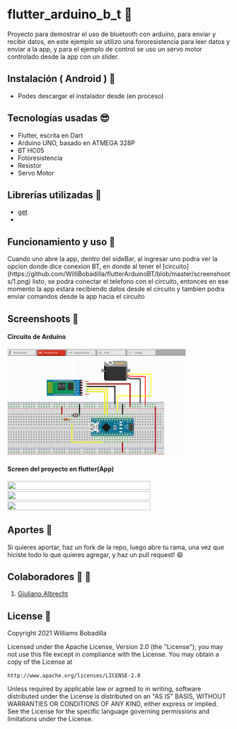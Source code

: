 # flutter_arduino_b_t :rocket:

Proyecto para demostrar el uso de bluetooth con arduino, para enviar y recibir datos, en este ejemplo se utilizo una fororesistencia para leer datos y enviar a la app, y para el ejemplo de control se uso un servo motor controlado desde la app con un slider.

## Instalación ( Android ) :dvd:

- Podes descargar el instalador desde (en proceso)

## Tecnologías usadas :sunglasses:

- Flutter, escrita en Dart
- Arduino UNO, basado en ATMEGA 328P
- BT HC05
- Fotoresistencia
- Resistor
- Servo Motor

## Librerías utilizadas :nut_and_bolt:

- [get](https://pub.dev/packages/get)
- []()

## Funcionamiento y uso :wrench:

<p> Cuando uno abre la app, dentro del sideBar, al ingresar uno podra ver la opcion donde dice conexion BT, en donde al tener el [circuito](https://github.com/WilliBobadilla/flutterArduinoBT/blob/master/screenshoots/1.png) listo, se podra conectar el telefono con el circuito, entonces en ese momento la app estara recibiendo datos desde el circuito y tambien podra enviar comandos desde la app hacia el circuito</p>

## Screenshoots :iphone:

#### Circuito de Arduino

<p float="left">
<img src="https://github.com/WilliBobadilla/flutterArduinoBT/blob/master/screenshoots/1.png"  width="80%" height="50%" />
</p>

#### Screen del proyecto en flutter(App)

<p float="left">
<img src="https://github.com/WilliBobadilla/flutterArduinoBT/blob/master/screenshoots/2.png"  width="80%" height="50%" />
<img src="https://github.com/WilliBobadilla/flutterArduinoBT/blob/master/screenshoots/3.png"  width="80%" height="50%" />
<img src="https://github.com/WilliBobadilla/flutterArduinoBT/blob/master/screenshoots/4.png"  width="80%" height="50%" />
</p>

## Aportes :muscle:

Si quieres aportar, haz un fork de la repo, luego abre tu rama, una vez que hiciste todo lo que quieres agregar, y haz un pull request! :smile:

## Colaboradores :man: :woman:

1. [Giuliano Albrecht](https://github.com/giullianocht)

## License :page_facing_up:

Copyright 2021 Williams Bobadilla

Licensed under the Apache License, Version 2.0 (the "License");
you may not use this file except in compliance with the License.
You may obtain a copy of the License at

    http://www.apache.org/licenses/LICENSE-2.0

Unless required by applicable law or agreed to in writing, software
distributed under the License is distributed on an "AS IS" BASIS,
WITHOUT WARRANTIES OR CONDITIONS OF ANY KIND, either express or implied.
See the License for the specific language governing permissions and
limitations under the License.
